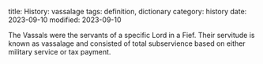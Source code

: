 title: History: vassalage
tags: definition, dictionary
category: history
date: 2023-09-10
modified: 2023-09-10


The Vassals were the servants of a specific Lord
in a Fief. Their servitude is known as vassalage and consisted of total
subservience based on either military service or tax payment.




